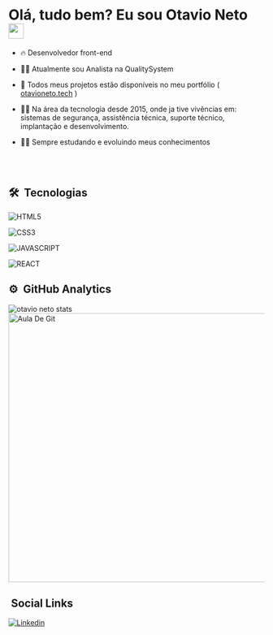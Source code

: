 <h1>Olá, tudo bem? Eu sou Otavio Neto  <img src="https://raw.githubusercontent.com/kaueMarques/kaueMarques/master/hi.gif" width="30px"> </h1>

- 🔥 Desenvolvedor front-end

- 🧑‍💼 Atualmente sou Analista na QualitySystem

- 📖 Todos meus projetos estão disponíveis no meu portfólio ( [otavioneto.tech](https://otavioneto.tech/) )

- 🧑‍💻 Na área da tecnologia desde 2015, onde ja tive vivências em: sistemas de segurança, assistência técnica, suporte técnico, implantação e desenvolvimento.

- 👨‍🎓 Sempre estudando e evoluindo meus conhecimentos

<br><br>

## 🛠️ &nbsp;Tecnologias 

<img align="center" alt="HTML5"
src="https://img.shields.io/badge/HTML5-E34F26?style=for-the-badge&logo=html5&logoColor=white">

<img align="center" alt="CSS3"
src="https://img.shields.io/badge/CSS3-1572B6?style=for-the-badge&logo=css3&logoColor=white">

<img align="center" alt="JAVASCRIPT"
src="https://img.shields.io/badge/JavaScript-F7DF1E?style=for-the-badge&logo=javascript&logoColor=black">

<img align="center" alt="REACT"
src="https://img.shields.io/badge/React-20232A?style=for-the-badge&logo=react&logoColor=61DAFB">

## ⚙️ &nbsp;GitHub Analytics


<img src="https://github-readme-stats.vercel.app/api?username=otaviofneto&show_icons=true&theme=synthwave" 
alt="otavio neto stats"/>
<img width="530em" src="https://github-readme-stats.vercel.app/api/top-langs/?username=otaviofneto&layout=compact&theme=synthwave" 
alt="Aula De Git"/>

                                                                                                                                          
                                                                                                                                          
## &nbsp;Social Links

[![Linkedin](https://img.shields.io/badge/LinkedIn-0077B5?style=for-the-badge&logo=linkedin&logoColor=white)](https://www.linkedin.com/in/otavioneto21/)                                                                                   
                                                                                                                                          
                                                                                                                                          
                                                                                                                                          
                                                                                                                                          
                                                                                                                                          
